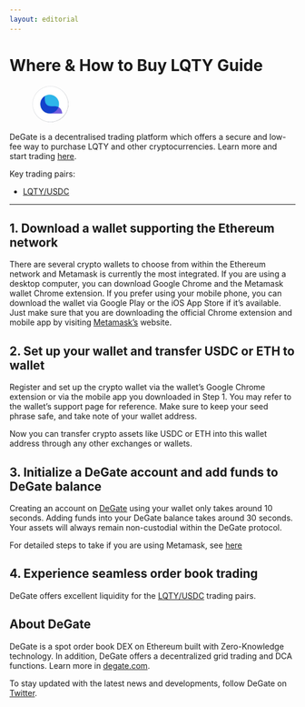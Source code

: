 ```yaml
---
layout: editorial
---
```


# Where & How to Buy LQTY Guide

<figure><img src="../.gitbook/assets/lqty_0x6dea81c8171d0ba574754ef6f8b412f2ed88c54d1716284883692.jpg" alt="" width="64" style="border-radius: 50%;"><figcaption></figcaption></figure>

DeGate is a decentralised trading platform which offers a secure and low-fee way to purchase LQTY and other cryptocurrencies. Learn more and start trading [here](https://app.degate.com/trade/USDC/0x6dea81c8171d0ba574754ef6f8b412f2ed88c54d?utm_source=howtobuy).&#x20;

Key trading pairs:

* [LQTY/USDC](https://app.degate.com/trade/USDC/LQTY?utm_source=howtobuy)

***

## 1. Download a wallet supporting the Ethereum network

There are several crypto wallets to choose from within the Ethereum network and Metamask is currently the most integrated. If you are using a desktop computer, you can download Google Chrome and the Metamask wallet Chrome extension. If you prefer using your mobile phone, you can download the wallet via Google Play or the iOS App Store if it’s available. Just make sure that you are downloading the official Chrome extension and mobile app by visiting [Metamask’s](https://metamask.io/) website.

## 2. Set up your wallet and transfer USDC or ETH to wallet

Register and set up the crypto wallet via the wallet’s Google Chrome extension or via the mobile app you downloaded in Step 1. You may refer to the wallet’s support page for reference. Make sure to keep your seed phrase safe, and take note of your wallet address.&#x20;

Now you can transfer crypto assets like USDC or ETH into this wallet address through any other exchanges or wallets.

## 3. Initialize a DeGate account and add funds to DeGate balance

Creating an account on [DeGate](https://app.degate.com/?utm_source=LQTY_howtobuy) using your wallet only takes around 10 seconds. Adding funds into your DeGate balance takes around 30 seconds. Your assets will always remain non-custodial within the DeGate protocol.

For detailed steps to take if you are using Metamask, see [here](https://docs.degate.com/v/product_en/main-features/wallet-connectivity/metamask)

## 4. Experience seamless order book trading

DeGate offers excellent liquidity for the [LQTY/USDC](https://app.degate.com/trade/USDC/LQTY?utm_source=howtobuy) trading pairs.&#x20;

## About DeGate

DeGate is a spot order book DEX on Ethereum built with Zero-Knowledge technology. In addition, DeGate offers a decentralized grid trading and DCA functions. Learn more in [degate.com](https://degate.com/?utm_source=LQTY_howtobuy).

To stay updated with the latest news and developments, follow DeGate on [Twitter](https://twitter.com/degatedex).
